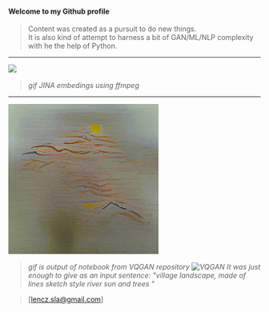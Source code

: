 
#### Welcome to my Github profile

>Content was created as a pursuit to do new things.  
It is also kind of attempt to harness a bit of GAN/ML/NLP complexity  
with he the help of Python.
---

![](https://github.com/len-sla/len-sla/blob/master/99.gif)

> _gif JINA embedings using ffmpeg_ 


---

![](https://github.com/len-sla/len-sla/blob/master/village_landscape.gif)

> _gif is output of  notebook from VQGAN repository ![VQGAN](https://github.com/len-sla/VQGAN_CLIP/blob/main/03-VQGAN%2BCLIP%20(z%2Bquantize%20method%20con%20augmentations%2C%20interfaz%20amigable).ipynb) 
> It was just enough to give as an input sentence:
> "village landscape, made of lines sketch style river sun and trees "_

>
>[lencz.sla@gmail.com]


